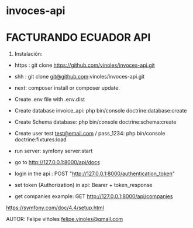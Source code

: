 # invoces-api

FACTURANDO ECUADOR API
====================

1) Instalación: 

+ https : git clone https://github.com/vinoles/invoces-api.git
+ shh : git clone git@github.com:vinoles/invoces-api.git

+ next: composer install or composer update.
+ Create .env file with .env.dist
+ Create database invoice_api: php bin/console doctrine:database:create
+ Create Schema database: php bin/console doctrine:schema:create
+ Create user test test@email.com / pass_1234: php bin/console doctrine:fixtures:load
+ run server: symfony server:start
+ go to http://127.0.0.1:8000/api/docs
+ login in the api : POST "http://127.0.0.1:8000/authentication_token"
+ set token (Authorization) in api: Bearer + token_response
+ get companies example: GET  http://127.0.0.1:8000/api/companies


https://symfony.com/doc/4.4/setup.html

AUTOR: Felipe viñoles <felipe.vinoles@gmail.com>
